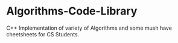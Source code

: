 # Algorithms-Code-Library
C++ Implementation of variety of Algorithms and some mush have cheetsheets for CS Students.
